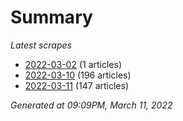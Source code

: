# Summary
*Latest scrapes*
* [2022-03-02](https://github.com/nuuuwan/news_lk/blob/data/news_lk.2022-03-02.json) (1 articles)
* [2022-03-10](https://github.com/nuuuwan/news_lk/blob/data/news_lk.2022-03-10.json) (196 articles)
* [2022-03-11](https://github.com/nuuuwan/news_lk/blob/data/news_lk.2022-03-11.json) (147 articles)

*Generated at 09:09PM, March 11, 2022*